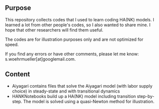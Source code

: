 ## Purpose
This repository collects codes that I used to learn coding HA(NK) models. I learned a lot from other people's codes, so I also wanted to share mine. 
I hope that other researchers will find them useful.  

The codes are for illustration purposes only and are not optimized for speed. 

If you find any errors or have other comments, please let me know: s.woehrmueller[at]googlemail.com. 

## Content
- Aiyagari contains files that solve the Aiyagari model (with labor supply choice) in steady-state and with transitional dynamics
- HANKNotebooks build up a HA(NK) model including transition step-by-step. The model is solved using a quasi-Newton method for illustration. 

